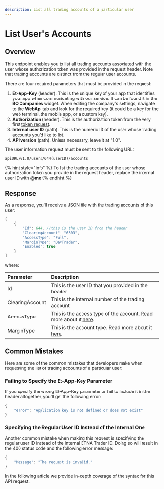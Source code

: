```yaml
---
description: List all trading accounts of a particular user
---
```


# List User's Accounts

## Overview

This endpoint enables you to list all trading accounts associated with the user whose authorization token was provided in the request header. Note that trading accounts are distinct from the regular user accounts.

There are four required parameters that must be provided in the request:

1. **Et-App-Key** \(header\). This is the unique key of your app that identifies your app when communicating with our service.  It can be found it in the **BO Companies** widget. When editing the company's settings, navigate to the **WebApi** tab and look for the required key \(it could be a key for the web terminal, the mobile app, or a custom key\). 
2. **Authorization** \(header\). This is the authorization token from the very first [token request](../../../trading-api/authentication/requesting-tokens/).
3. **Internal user ID** \(path\). This is the numeric ID of the user  whose trading accounts you'd like to list. 
4. **API version** \(path\). Unless necessary, leave it at "1.0".

The user information request must be sent to the following URL:

```text
apiURL/v1.0/users/644(userID)/accounts
```

{% hint style="info" %}
To list the trading accounts of the user whose authorization token you provide in the request header, replace the internal user ID with **@me**
{% endhint %}

## Response

As a response, you'll receive a JSON file with the trading accounts of this user:

```javascript
[
    {
        "Id": 644, //this is the user ID from the header
        "ClearingAccount": "6303", 
        "AccessType": "Full", 
        "MarginType": "DayTrader", 
        "Enabled": true
    }
]
```

where:

| Parameter | Description |
| :--- | :--- |
| Id | This is the user ID that you provided in the header |
| ClearingAccount | This is the internal number of the trading account |
| AccessType | This is the access type of the account. Read more about it [here](../../../../administrator-guide/administrators-widgets/managing-users/#trading-accounts). |
| MarginType | This is the account type. Read more about it [here](../../../../administrator-guide/administrators-widgets/managing-users/#trading-accounts). |

## Common Mistakes

Here are some of the common mistakes that developers make when requesting the list of trading accounts of a particular user:

### Failing to Specify the Et-App-Key Parameter

If you specify the wrong Et-App-Key parameter or fail to include it in the header altogether, you'll get the following error:

```javascript
{
    "error": "Application key is not defined or does not exist"
}
```

### Specifying the Regular User ID Instead of the Internal One

Another common mistake when making this request is specifying the regular user ID instead of the internal ETNA Trader ID. Doing so will result in the 400 status code and the following error message:

```javascript
{
    "Message": "The request is invalid."
}
```

In the following article we provide in-depth coverage of the syntax for this API request.

